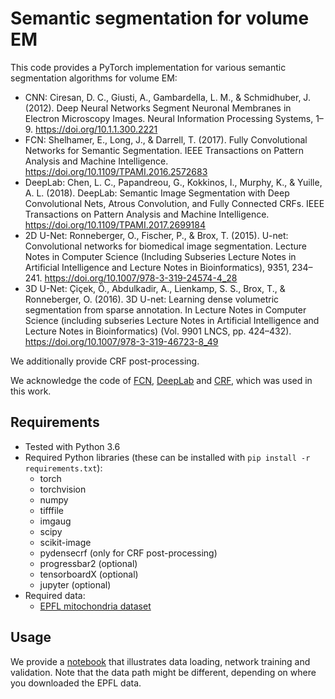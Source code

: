 # Semantic segmentation for volume EM

This code provides a PyTorch implementation for various semantic segmentation algorithms for volume EM: 
- CNN: Ciresan, D. C., Giusti, A., Gambardella, L. M., & Schmidhuber, J. (2012). Deep Neural Networks Segment Neuronal Membranes in Electron Microscopy Images. Neural Information Processing Systems, 1–9. https://doi.org/10.1.1.300.2221
- FCN: Shelhamer, E., Long, J., & Darrell, T. (2017). Fully Convolutional Networks for Semantic Segmentation. IEEE Transactions on Pattern Analysis and Machine Intelligence. https://doi.org/10.1109/TPAMI.2016.2572683
- DeepLab: Chen, L. C., Papandreou, G., Kokkinos, I., Murphy, K., & Yuille, A. L. (2018). DeepLab: Semantic Image Segmentation with Deep Convolutional Nets, Atrous Convolution, and Fully Connected CRFs. IEEE Transactions on Pattern Analysis and Machine Intelligence. https://doi.org/10.1109/TPAMI.2017.2699184
- 2D U-Net: Ronneberger, O., Fischer, P., & Brox, T. (2015). U-net: Convolutional networks for biomedical image segmentation. Lecture Notes in Computer Science (Including Subseries Lecture Notes in Artificial Intelligence and Lecture Notes in Bioinformatics), 9351, 234–241. https://doi.org/10.1007/978-3-319-24574-4_28
- 3D U-Net: Çiçek, Ö., Abdulkadir, A., Lienkamp, S. S., Brox, T., & Ronneberger, O. (2016). 3D U-net: Learning dense volumetric segmentation from sparse annotation. In Lecture Notes in Computer Science (including subseries Lecture Notes in Artificial Intelligence and Lecture Notes in Bioinformatics) (Vol. 9901 LNCS, pp. 424–432). https://doi.org/10.1007/978-3-319-46723-8_49

We additionally provide CRF post-processing. 

We acknowledge the code of [FCN](https://github.com/wkentaro/pytorch-fcn), [DeepLab](https://github.com/kazuto1011/deeplab-pytorch) and [CRF](https://github.com/kmkurn/pytorch-crf), which was used in this work. 

## Requirements
- Tested with Python 3.6
- Required Python libraries (these can be installed with `pip install -r requirements.txt`): 
  - torch
  - torchvision
  - numpy
  - tifffile
  - imgaug
  - scipy
  - scikit-image
  - pydensecrf (only for CRF post-processing)
  - progressbar2 (optional)
  - tensorboardX (optional)
  - jupyter (optional)
- Required data: 
  - [EPFL mitochondria dataset](https://cvlab.epfl.ch/data/data-em/)

## Usage
We provide a [notebook](unet.ipynb) that illustrates data loading, network training and validation. Note that the data path might be different, depending on where you downloaded the EPFL data. 
